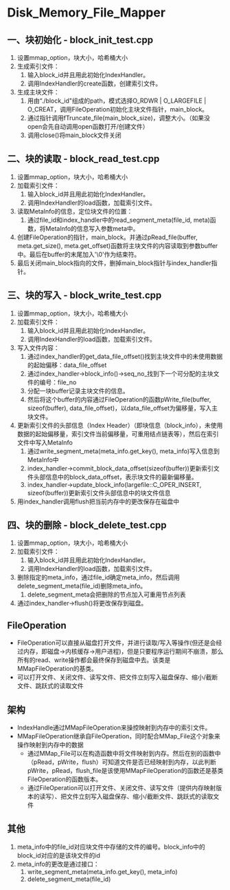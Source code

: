 # Disk_Memory_File_Mapper
## 一、块初始化 - block_init_test.cpp
1. 设置mmap_option，块大小，哈希桶大小
2. 生成索引文件：
    1. 输入block_id并且用此初始化IndexHandler。
    2. 调用IndexHandler的create函数，创建索引文件。
3. 生成主块文件：
    1. 用由“./block_id"组成的path，模式选择O_RDWR | O_LARGEFILE | O_CREAT，调用FileOperation初始化主块文件指针，main_block。
    2. 通过指针调用fTruncate_file(main_block_size)，调整大小。（如果没open会先自动调用open函数打开/创建文件）
    3. 调用close()将main_block文件关闭

## 二、块的读取 - block_read_test.cpp
1. 设置mmap_option，块大小，哈希桶大小
2. 加载索引文件：
   1. 输入block_id并且用此初始化IndexHandler。
   2. 调用IndexHandler的load函数，加载索引文件。
3. 读取MetaInfo的信息，定位块文件的位置：
   1. 通过file_id和index_handler中的read_segment_meta(file_id, meta)函数，将MetaInfo的信息写入参数meta中。
4. 创建FileOperation的指针，main_block。并通过pRead_file(buffer, meta.get_size(), meta.get_offset)函数将主块文件的内容读取到参数buffer中。最后在buffer的末尾加入'\0'作为结束符。
5. 最后关闭main_block指向的文件，删掉main_block指针与index_handler指针。

## 三、块的写入 - block_write_test.cpp
1. 设置mmap_option，块大小，哈希桶大小
2. 加载索引文件：
   1. 输入block_id并且用此初始化IndexHandler。
   2. 调用IndexHandler的load函数，加载索引文件。
3. 写入文件内容：
   1. 通过index_handler的get_data_file_offset()找到主块文件中的未使用数据的起始偏移：data_file_offset
   2. 通过index_handler->block_info()->seq_no_找到下一个可分配的主块文件的编号：file_no
   3. 分配一块buffer记录主块文件的信息。
   4. 然后将这个buffer的内容通过FileOperation的函数pWrite_file(buffer, sizeof(buffer), data_file_offset)，以data_file_offset为偏移量，写入主块文件。
4. 更新索引文件的头部信息（Index Header）（即块信息（block_info），未使用数据的起始偏移量，索引文件当前偏移量，可重用结点链表等），然后在索引文件中写入MetaInfo
   1. 通过write_segment_meta(meta_info.get_key(), meta_info)写入信息到MetaInfo中
   2. index_handler->commit_block_data_offset(sizeof(buffer))更新索引文件头部信息中的block_data_offset，表示块文件的最新偏移量。
   3. index_handler->update_block_info(largefile::C_OPER_INSERT, sizeof(buffer))更新索引文件头部信息中的块文件信息
5. 用index_handler调用flush把当前内存中的更改保存在磁盘中

## 四、块的删除 - block_delete_test.cpp
1. 设置mmap_option，块大小，哈希桶大小
2. 加载索引文件：
   1. 输入block_id并且用此初始化IndexHandler。
   2. 调用IndexHandler的load函数，加载索引文件。
3. 删除指定的meta_info，通过file_id确定meta_info，然后调用delete_segment_meta(file_id)删除meta_info。
   1. delete_segment_meta会把删除的节点加入可重用节点列表
4. 通过index_handler->flush()将更改保存到磁盘。

## FileOperation
- FileOperation可以直接从磁盘打开文件，并进行读取/写入等操作(但还是会经过内存，即磁盘->内核缓存->用户进程)，但是只要程序运行期间不崩溃，那么所有的read、write操作都会最终保存到磁盘中去。该类是MMapFileOperation的基类。
- 可以打开文件、关闭文件、读写文件、把文件立刻写入磁盘保存、缩小/截断文件、跳跃式的读取文件


## 架构
- IndexHandle通过MMapFileOperation来操控映射到内存中的索引文件。
- MMapFileOperation继承自FileOperation，同时配合MMap_File这个对象来操作映射到内存中的数据
  - 通过MMap_File可以在构造函数中将文件映射到内存。然后在别的函数中（pRead，pWrite，flush）可知道文件是否已经映射到内存，以此判断pWrite，pRead，flush_file是该使用MMapFileOperation的函数还是基类FileOperation的函数版本。
  - 通过FileOperation可以打开文件、关闭文件、读写文件（提供内存映射版本的读写）、把文件立刻写入磁盘保存、缩小/截断文件、跳跃式的读取文件


## 其他
1. meta_info中的file_id对应块文件中存储的文件的编号。block_info中的block_id对应的是该块文件的id
2. meta_info的更改是通过接口：
   1. write_segment_meta(meta_info.get_key(), meta_info)
   2. delete_segment_meta(file_id)